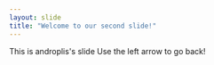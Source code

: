 ```yaml
---
layout: slide
title: "Welcome to our second slide!"
---
```

This is androplis's slide
Use the left arrow to go back!